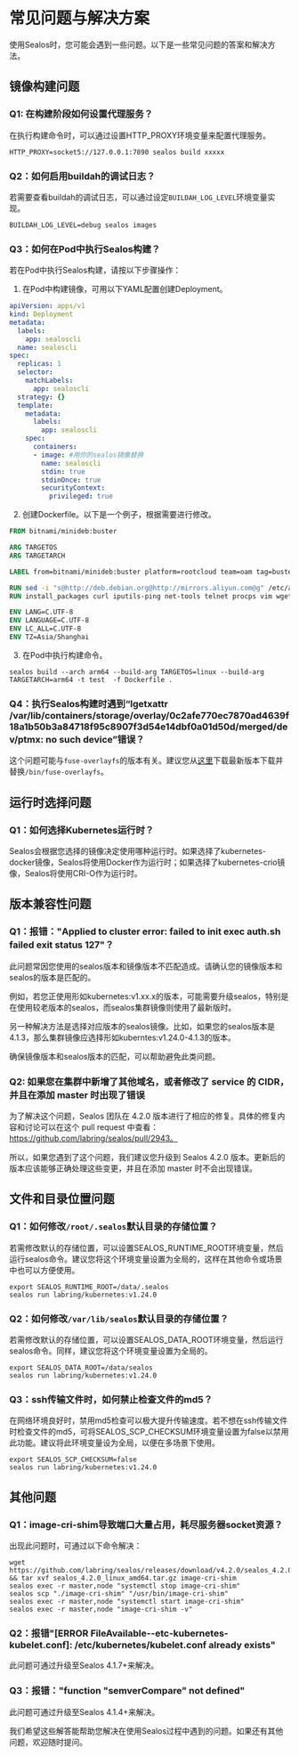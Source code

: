 # 常见问题与解决方案

使用Sealos时，您可能会遇到一些问题。以下是一些常见问题的答案和解决方法。

## 镜像构建问题

### Q1: 在构建阶段如何设置代理服务？

在执行构建命令时，可以通过设置HTTP_PROXY环境变量来配置代理服务。

```shell
HTTP_PROXY=socket5://127.0.0.1:7890 sealos build xxxxx
```

### Q2：如何启用buildah的调试日志？

若需要查看buildah的调试日志，可以通过设定`BUILDAH_LOG_LEVEL`环境变量实现。

```shell
BUILDAH_LOG_LEVEL=debug sealos images
```

### Q3：如何在Pod中执行Sealos构建？

若在Pod中执行Sealos构建，请按以下步骤操作：

1. 在Pod中构建镜像，可用以下YAML配置创建Deployment。

```yaml
apiVersion: apps/v1
kind: Deployment
metadata:
  labels:
    app: sealoscli
  name: sealoscli
spec:
  replicas: 1
  selector:
    matchLabels:
      app: sealoscli
  strategy: {}
  template:
    metadata:
      labels:
        app: sealoscli
    spec:
      containers:
      - image: #用你的sealos镜像替换
        name: sealoscli
        stdin: true
        stdinOnce: true
        securityContext:
          privileged: true
```

2. 创建Dockerfile。以下是一个例子，根据需要进行修改。

```dockerfile
FROM bitnami/minideb:buster

ARG TARGETOS
ARG TARGETARCH

LABEL from=bitnami/minideb:buster platform=rootcloud team=oam tag=buster name=base

RUN sed -i "s@http://deb.debian.org@http://mirrors.aliyun.com@g" /etc/apt/sources.list && sed -i "s@http://security.debian.org@http://mirrors.aliyun.com/debian-security@g" /etc/apt/sources.list
RUN install_packages curl iputils-ping net-tools telnet procps vim wget jq

ENV LANG=C.UTF-8
ENV LANGUAGE=C.UTF-8
ENV LC_ALL=C.UTF-8
ENV TZ=Asia/Shanghai
```

3. 在Pod中执行构建命令。

```shell
sealos build --arch arm64 --build-arg TARGETOS=linux --build-arg TARGETARCH=arm64 -t test  -f Dockerfile .
```

### Q4：执行Sealos构建时遇到“lgetxattr /var/lib/containers/storage/overlay/0c2afe770ec7870ad4639f18a1b50b3a84718f95c8907f3d54e14dbf0a01d50d/merged/dev/ptmx: no such device”错误？

这个问题可能与`fuse-overlayfs`的版本有关。建议您从[这里](https://github.com/containers/fuse-overlayfs/releases)下载最新版本下载并替换`/bin/fuse-overlayfs`。

## 运行时选择问题

### Q1：如何选择Kubernetes运行时？

Sealos会根据您选择的镜像决定使用哪种运行时。如果选择了kubernetes-docker镜像，Sealos将使用Docker作为运行时；如果选择了kubernetes-crio镜像，Sealos将使用CRI-O作为运行时。

## 版本兼容性问题

### Q1：报错："Applied to cluster error: failed to init exec auth.sh failed exit status 127"？

此问题常因您使用的sealos版本和镜像版本不匹配造成。请确认您的镜像版本和sealos的版本是匹配的。

例如，若您正使用形如kubernetes:v1.xx.x的版本，可能需要升级sealos，特别是在使用较老版本的sealos，而sealos集群镜像则使用了最新版时。

另一种解决方法是选择对应版本的sealos镜像。比如，如果您的sealos版本是4.1.3，那么集群镜像应选择形如kuberntes:v1.24.0-4.1.3的版本。

确保镜像版本和sealos版本的匹配，可以帮助避免此类问题。

### Q2: 如果您在集群中新增了其他域名，或者修改了 service 的 CIDR，并且在添加 master 时出现了错误

为了解决这个问题，Sealos 团队在 4.2.0 版本进行了相应的修复。具体的修复内容和讨论可以在这个 pull request 中查看：https://github.com/labring/sealos/pull/2943。

所以，如果您遇到了这个问题，我们建议您升级到 Sealos 4.2.0 版本。更新后的版本应该能够正确处理这些变更，并且在添加 master 时不会出现错误。

## 文件和目录位置问题

### Q1：如何修改`/root/.sealos`默认目录的存储位置？

若需修改默认的存储位置，可以设置SEALOS_RUNTIME_ROOT环境变量，然后运行sealos命令。建议您将这个环境变量设置为全局的，这样在其他命令或场景中也可以方便使用。

```shell
export SEALOS_RUNTIME_ROOT=/data/.sealos 
sealos run labring/kubernetes:v1.24.0
```

### Q2：如何修改`/var/lib/sealos`默认目录的存储位置？

若需修改默认的存储位置，可以设置SEALOS_DATA_ROOT环境变量，然后运行sealos命令。同样，建议您将这个环境变量设置为全局的。

```shell
export SEALOS_DATA_ROOT=/data/sealos 
sealos run labring/kubernetes:v1.24.0
```

### Q3：ssh传输文件时，如何禁止检查文件的md5？

在网络环境良好时，禁用md5检查可以极大提升传输速度。若不想在ssh传输文件时检查文件的md5，可将SEALOS_SCP_CHECKSUM环境变量设置为false以禁用此功能。建议将此环境变量设为全局，以便在多场景下使用。

```shell
export SEALOS_SCP_CHECKSUM=false
sealos run labring/kubernetes:v1.24.0
```


## 其他问题

### Q1：image-cri-shim导致端口大量占用，耗尽服务器socket资源？

出现此问题时，可通过以下命令解决：

```shell
wget https://github.com/labring/sealos/releases/download/v4.2.0/sealos_4.2.0_linux_amd64.tar.gz && tar xvf sealos_4.2.0_linux_amd64.tar.gz image-cri-shim
sealos exec -r master,node "systemctl stop image-cri-shim"
sealos scp "./image-cri-shim" "/usr/bin/image-cri-shim"
sealos exec -r master,node "systemctl start image-cri-shim"
sealos exec -r master,node "image-cri-shim -v"
```

### Q2：报错"[ERROR FileAvailable--etc-kubernetes-kubelet.conf]: /etc/kubernetes/kubelet.conf already exists"

此问题可通过升级至Sealos 4.1.7+来解决。

### Q3：报错："function "semverCompare" not defined"

此问题可通过升级至Sealos 4.1.4+来解决。

我们希望这些解答能帮助您解决在使用Sealos过程中遇到的问题。如果还有其他问题，欢迎随时提问。

